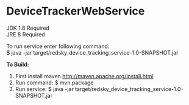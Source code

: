 # DeviceTrackerWebService

JDK 1.8 Required<br>
JRE 8 Required

To run service enter following command:<br>
$ java -jar target/redsky_device_tracking_service-1.0-SNAPSHOT.jar 


<b>To Build:</b>
1. First install maven
http://maven.apache.org/install.html
2. Run command:
$ mvn package
3. Run service:
$ java -jar target/redsky_device_tracking_service-1.0-SNAPSHOT.jar 
